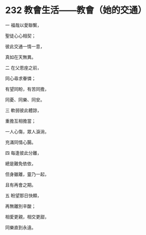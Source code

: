 # 232 教會生活——教會（她的交通）

一 福哉以愛聯繫，

聖徒心心相契；

彼此交通一情一意，

真如在天無異。

二 在父恩座之前，

同心尋求眷憐；

有望同盼，有苦同擔，

同憂、同樂、同安。

三 軟弱彼此體諒，

重擔互相擔當；

一人心傷，眾人淚淌，

充滿同情心腸。

四 每逢彼此分離，

總是難免依依，

但身雖離，靈乃一起，

且有再會之期。

五 盼望那日快顯，

再無離別辛酸；

相愛更親，相交更甜，

同樂直到永遠。

